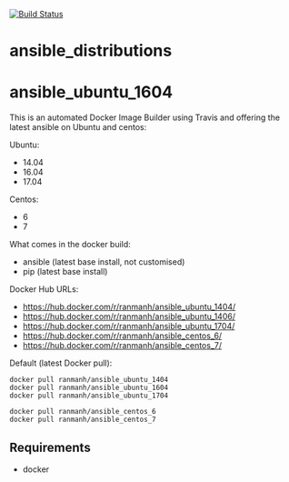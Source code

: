 [![Build Status](https://travis-ci.org/rainmanh/ansible_distributions.svg)](https://travis-ci.org/rainmanh/ansible_distributions)


# ansible_distributions

# ansible_ubuntu_1604

This is an automated Docker Image Builder using Travis and offering the latest ansible on Ubuntu and centos:

Ubuntu:
  * 14.04
  * 16.04
  * 17.04

Centos:

  * 6
  * 7


What comes in the docker build:

 * ansible (latest base install, not customised)
 * pip (latest base install)

Docker Hub URLs:

  * https://hub.docker.com/r/ranmanh/ansible_ubuntu_1404/
  * https://hub.docker.com/r/ranmanh/ansible_ubuntu_1406/
  * https://hub.docker.com/r/ranmanh/ansible_ubuntu_1704/
  * https://hub.docker.com/r/ranmanh/ansible_centos_6/
  * https://hub.docker.com/r/ranmanh/ansible_centos_7/


Default (latest Docker pull):
```
docker pull ranmanh/ansible_ubuntu_1404
docker pull ranmanh/ansible_ubuntu_1604
docker pull ranmanh/ansible_ubuntu_1704

docker pull ranmanh/ansible_centos_6
docker pull ranmanh/ansible_centos_7

```


## Requirements

 * docker

